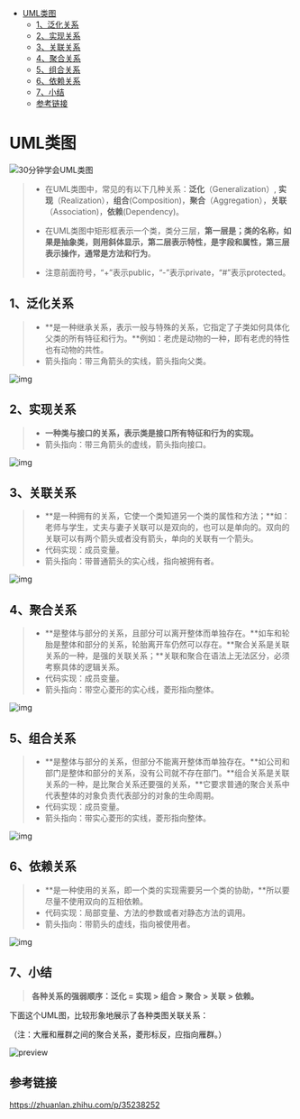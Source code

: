 - [ UML类图](#head1)
	- [ 1、泛化关系](#head2)
	- [ 2、实现关系](#head3)
	- [ 3、关联关系](#head4)
	- [ 4、聚合关系](#head5)
	- [ 5、组合关系](#head6)
	- [ 6、依赖关系](#head7)
	- [ 7、小结](#head8)
	- [ 参考链接](#head9)
# <span id="head1"> UML类图</span>

![30分钟学会UML类图](https://pic1.zhimg.com/v2-941a070601f399d992125ef31261637e_1440w.jpg?source=172ae18b)

> - 在UML类图中，常见的有以下几种关系：**泛化**（Generalization）, **实现**（Realization），**组合**(Composition)，**聚合**（Aggregation），**关联**（Association)，**依赖**(Dependency)。
>
> - 在UML类图中矩形框表示一个类，类分三层，**第一层是；类的名称，如果是抽象类，则用斜体显示，第二层表示特性，是字段和属性，第三层表示操作，通常是方法和行为**。
> - 注意前面符号，“+”表示public，“-”表示private，“#”表示protected。

## <span id="head2"> 1、泛化关系</span>

> - **是一种继承关系，表示一般与特殊的关系，它指定了子类如何具体化父类的所有特征和行为。**例如：老虎是动物的一种，即有老虎的特性也有动物的共性。
> - 箭头指向：带三角箭头的实线，箭头指向父类。

![img](https://pic2.zhimg.com/80/v2-900108d926dabbb3bfca68a6aa88b95d_720w.jpg)

## <span id="head3"> 2、实现关系</span>

> - **一种类与接口的关系，表示类是接口所有特征和行为的实现。**
> - 箭头指向：带三角箭头的虚线，箭头指向接口。

![img](https://pic3.zhimg.com/80/v2-1b1985740c8e6c1690c11177de137226_720w.jpg)

## <span id="head4"> 3、关联关系</span>

> - **是一种拥有的关系，它使一个类知道另一个类的属性和方法；**如：老师与学生，丈夫与妻子关联可以是双向的，也可以是单向的。双向的关联可以有两个箭头或者没有箭头，单向的关联有一个箭头。
> - 代码实现：成员变量。
> - 箭头指向：带普通箭头的实心线，指向被拥有者。

![img](https://pic4.zhimg.com/80/v2-3934bfda9de5f29d1bded35127d178eb_720w.jpg)

## <span id="head5"> 4、聚合关系</span>

> - **是整体与部分的关系，且部分可以离开整体而单独存在。**如车和轮胎是整体和部分的关系，轮胎离开车仍然可以存在。**聚合关系是关联关系的一种，是强的关联关系；**关联和聚合在语法上无法区分，必须考察具体的逻辑关系。
> - 代码实现：成员变量。
> - 箭头指向：带空心菱形的实心线，菱形指向整体。

![img](https://pic4.zhimg.com/80/v2-8ea319b2fb1b2c5c045ad4eb355044f3_720w.jpg)

## <span id="head6"> 5、组合关系</span>

> - **是整体与部分的关系，但部分不能离开整体而单独存在。**如公司和部门是整体和部分的关系，没有公司就不存在部门。**组合关系是关联关系的一种，是比聚合关系还要强的关系，**它要求普通的聚合关系中代表整体的对象负责代表部分的对象的生命周期。
> - 代码实现：成员变量。
> - 箭头指向：带实心菱形的实线，菱形指向整体。

![img](https://pic3.zhimg.com/80/v2-150c52602095d9e9ec86dc9b543d4e86_720w.jpg)

## <span id="head7"> 6、依赖关系</span>

> - **是一种使用的关系，即一个类的实现需要另一个类的协助，**所以要尽量不使用双向的互相依赖。
> - 代码实现：局部变量、方法的参数或者对静态方法的调用。
> - 箭头指向：带箭头的虚线，指向被使用者。

![img](https://pic4.zhimg.com/80/v2-f1dcd7b4a1f2eeee05673b0d326815cf_720w.jpg)

## <span id="head8"> 7、小结</span>

> **各种关系的强弱顺序：泛化 = 实现 > 组合 > 聚合 > 关联 > 依赖。**

下面这个UML图，比较形象地展示了各种类图关联关系：

（注：大雁和雁群之间的聚合关系，菱形标反，应指向雁群。）

![preview](https://pic4.zhimg.com/v2-cf62a8399306b370875cfbcb51b92fb3_r.jpg)



## <span id="head9"> 参考链接</span>

https://zhuanlan.zhihu.com/p/35238252